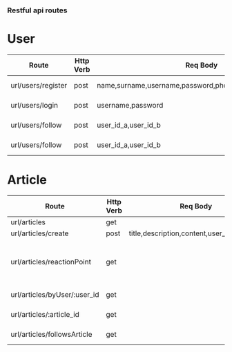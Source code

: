 ### Restful api routes

# User

| Route              | Http Verb | Req Body                                                | Description           |
| ------------------ | --------- | ------------------------------------------------------- | --------------------- |
| url/users/register | post      | name,surname,username,password,phoneNumber,email,gender | Register User         |
| url/users/login    | post      | username,password                                       | Login User turn Token |
| url/users/follow   | post      | user_id_a,user_id_b                                     | Follow user a to b    |
| url/users/follow   | post      | user_id_a,user_id_b                                     | unFollow user a to b  |

# Article

| Route                        | Http Verb | Req Body                                   | Description                                                  |
| ---------------------------- | --------- | ------------------------------------------ | ------------------------------------------------------------ |
| url/articles                 | get       |                                            | Get All                                                      |
| url/articles/create          | post      | title,description,content,user_id,hashtags | Create Article                                               |
| url/articles/reactionPoint   | get       |                                            | Get All Article with User Sort By ReactionPoint and CreateAt |
| url/articles/byUser/:user_id | get       |                                            | get Articles by User Id                                      |
| url/articles/:article_id     | get       |                                            | get Article by Article Id                                    |
| url/articles/followsArticle  | get       |                                            | get FollowsArticle                                           |
